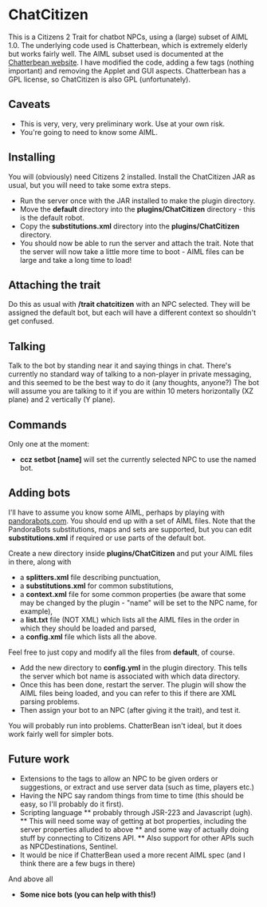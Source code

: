 # ChatCitizen
This is a Citizens 2 Trait for chatbot NPCs, using a (large) subset of AIML 1.0. The underlying code used is Chatterbean, which is extremely elderly but works fairly well. The AIML subset used is documented at the [Chatterbean website](http://www.geocities.ws/phelio/chatterbean/). I have modified the code, adding a few tags (nothing important) and removing the Applet and GUI aspects. Chatterbean has a GPL license, so ChatCitizen is also GPL (unfortunately).

## Caveats
* This is very, very, very preliminary work. Use at your own risk.
* You're going to need to know some AIML.


## Installing
You will (obviously) need Citizens 2 installed. Install the ChatCitizen JAR as usual, but you will need to take some extra steps. 
* Run the server once with the JAR installed to make the plugin directory.
* Move the **default** directory into the **plugins/ChatCitizen** directory - this is the default robot.
* Copy the **substitutions.xml** directory into the **plugins/ChatCitizen** directory.
* You should now be able to run the server and attach the trait. Note that the server will now take a little more time to boot - AIML files can be large and take a long time to load!

## Attaching the trait
Do this as usual with **/trait chatcitizen** with an NPC selected. They will be assigned the default bot, but each will have a different context so shouldn't get confused.

## Talking
Talk to the bot by standing near it and saying things in chat. There's currently no standard way of talking to a non-player in private messaging, and this seemed to be the best way to do it (any thoughts, anyone?) The bot will assume you are talking to it if you are within 10 meters horizontally (XZ plane) and 2 vertically (Y plane).

## Commands
Only one at the moment:
*	**ccz setbot [name]** will set the currently selected NPC to use the named bot.

## Adding bots
I'll have to assume you know some AIML, perhaps by playing with [pandorabots.com](http://pandorabots.com). You should end up with a set of AIML files. Note that the PandoraBots substitutions, maps and sets are supported, but you can edit **substitutions.xml** if required or use parts of the default bot.

Create a new directory inside **plugins/ChatCitizen** and put your AIML files in there, along with
* a **splitters.xml** file describing punctuation,
* a **substitutions.xml** for common substitutions,
* a **context.xml** file for some common properties (be aware that some may be changed by the plugin - "name" will be set to the NPC name, for example),
* a **list.txt** file (NOT XML) which lists all the AIML files in the order in which they should be loaded and parsed,
* a **config.xml** file which lists all the above.

Feel free to just copy and modify all the files from **default**, of course. 
* Add the new directory to **config.yml** in the plugin directory. This tells the server which bot name is associated with which data directory.
* Once this has been done, restart the server. The plugin will show the AIML files being loaded, and you can refer to this if there are XML parsing problems.
* Then assign your bot to an NPC (after giving it the trait), and test it.

You will probably run into problems. ChatterBean isn't ideal, but it does work fairly well for simpler bots.

## Future work
* Extensions to the tags to allow an NPC to be given orders or suggestions,
or extract and use server data (such as time, players etc.)
* Having the NPC say random things from time to time (this should be easy, so I'll probably do it first).
* Scripting language
** probably through JSR-223 and Javascript (ugh).
** This will need some way of getting at bot properties, including the
server properties alluded to above
** and some way of actually doing stuff by connecting to Citizens API.
** Also support for other APIs such as NPCDestinations, Sentinel.
* It would be nice if ChatterBean used a more recent AIML spec (and I think there are a few bugs in there)

And above all
* **Some nice bots (you can help with this!)**

